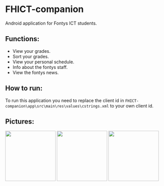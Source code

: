 # FHICT-companion
Android application for Fontys ICT students.

## Functions:
- View your grades.
- Sort your grades.
- View your personal schedule.
- Info about the fontys staff.
- View the fontys news.

## How to run:
To run this application you need to replace the client id in `FHICT-companion\app\src\main\res\values\cstrings.xml` to your own client id.

## Pictures:
<img src="https://cloud.githubusercontent.com/assets/23485653/21742931/0ba43762-d4f9-11e6-81a0-662ab3124bac.png" width="160">
<img src="https://cloud.githubusercontent.com/assets/23485653/21742932/0ba6fca4-d4f9-11e6-920d-61f9db82fb9e.png" width="160">
<img src="https://cloud.githubusercontent.com/assets/23485653/21742933/0ba85af4-d4f9-11e6-9557-12b95079deb1.png" width="160">
